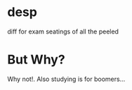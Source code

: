 # desp
diff for exam seatings of all the peeled

# But Why?
Why not!. Also studying is for boomers...
